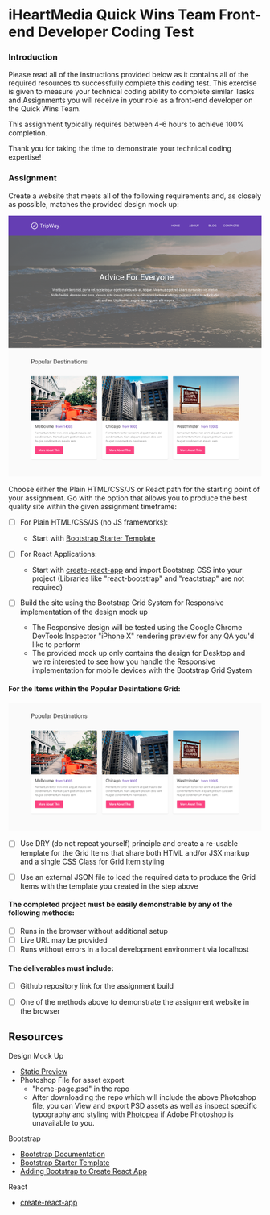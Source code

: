 # iHeartMedia Quick Wins Team Front-end Developer Coding Test


### Introduction
Please read all of the instructions provided below as it contains all of the required resources to successfully complete this coding test. This exercise is given to measure your technical coding ability to complete similar Tasks and Assignments you will receive in your role as a front-end developer on the Quick Wins Team.

This assignment typically requires between 4-6 hours to achieve 100% completion.

Thank you for taking the time to demonstrate your technical coding expertise!


### Assignment
Create a website that meets all of the following requirements and, as closely as possible, matches the provided design mock up:

![front-end-test-mockup](./home-page.png)

Choose either the Plain HTML/CSS/JS or React path for the starting point of your assignment. Go with the option that allows you to produce the best quality site within the given assignment timeframe:
- [ ] For Plain HTML/CSS/JS (no JS frameworks):

  - Start with [Bootstrap Starter Template](https://getbootstrap.com/docs/4.0/examples/starter-template/)


- [ ] For React Applications:

  - Start with [create-react-app](https://github.com/facebook/create-react-app) and import Bootstrap CSS into your project (Libraries like "react-bootstrap" and "reactstrap" are not required)


- [ ] Build the site using the Bootstrap Grid System for Responsive implementation of the design mock up

  - The Responsive design will be tested using the Google Chrome DevTools Inspector "iPhone X" rendering preview for any QA you'd like to perform
  - The provided mock up only contains the design for Desktop and we're interested to see how you handle the Responsive implementation for mobile devices with the Bootstrap Grid System


#### For the Items within the Popular Desintations Grid:

![popular-destinations-grid](./popular-destinations-grid.png)
- [ ] Use DRY (do not repeat yourself) principle and create a re-usable template for the Grid Items that share both HTML and/or JSX markup and a single CSS Class for Grid Item styling
- [ ] Use an external JSON file to load the required data to produce the Grid Items with the template you created in the step above


#### The completed project must be easily demonstrable by any of the following methods:
- [ ] Runs in the browser without additional setup
- [ ] Live URL may be provided
- [ ] Runs without errors in a local development environment via localhost

#### The deliverables must include:
- [ ] Github repository link for the assignment build
- [ ] One of the methods above to demonstrate the assignment website in the browser


## Resources
Design Mock Up
- [Static Preview](./home-page.png)
- Photoshop File for asset export
  - "home-page.psd" in the repo
  - After downloading the repo which will include the above Photoshop file, you can View and export PSD assets as well as inspect specific typography and styling with [Photopea](https://www.photopea.com/) if Adobe Photoshop is unavailable to you.

Bootstrap
- [Bootstrap Documentation](https://getbootstrap.com/docs/4.0/getting-started/introduction/)
- [Bootstrap Starter Template](https://getbootstrap.com/docs/4.0/examples/starter-template/)
- [Adding Bootstrap to Create React App](https://create-react-app.dev/docs/adding-bootstrap/)

React
- [create-react-app](https://github.com/facebook/create-react-app)
